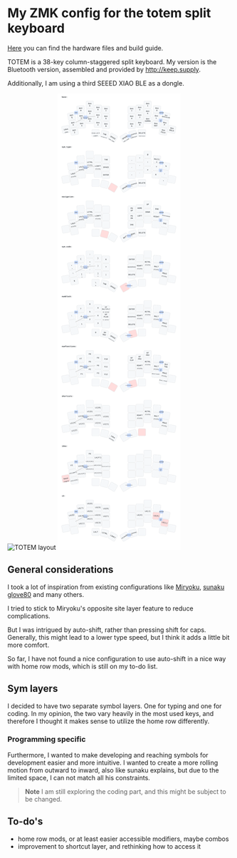 
# My ZMK config for the totem split keyboard

[Here](https://github.com/GEIGEIGEIST/totem) you can find the hardware files and build guide.

TOTEM is a 38-key column-staggered split keyboard.
My version is the Bluetooth version, assembled and provided by http://keep.supply.

Additionally, I am using a third SEEED XIAO BLE as a dongle.

![TOTEM layout](/docs/images/TOTEM_layout.svg)
![my layout](/docs/images/my_keymap.svg)

## General considerations

I took a lot of inspiration from existing configurations like [Miryoku](https://github.com/manna-harbour/miryoku_zmk), [sunaku glove80](https://sunaku.github.io/moergo-glove80-keyboard.html) and many others.

I tried to stick to Miryoku's opposite site layer feature to reduce complications.

But I was intrigued by auto-shift, rather than pressing shift for caps.
Generally, this might lead to a lower type speed, but I think it adds a little bit more comfort.

So far, I have not found a nice configuration to use auto-shift in a nice way with home row mods, which is still on my to-do list.

## Sym layers

I decided to have two separate symbol layers.
One for typing and one for coding. In my opinion, the two vary heavily in the most used keys, and therefore I thought it makes sense to utilize the home row differently.

### Programming specific

Furthermore, I wanted to make developing and reaching symbols for development easier and more intuitive.
I wanted to create a more rolling motion from outward to inward, also like sunaku explains, but due to the limited space, I can not match all his constraints.

> **Note** I am still exploring the coding part, and this might be subject to be changed.

## To-do's

- home row mods, or at least easier accessible modifiers, maybe combos
- improvement to shortcut layer, and rethinking how to access it
